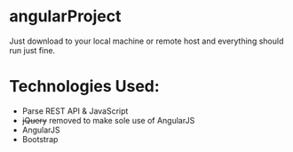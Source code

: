 angularProject
==============
Just download to your local machine or remote host and everything should run just fine. 

Technologies Used:
==============
* Parse REST API & JavaScript
* ~~jQuery~~ removed to make sole use of AngularJS
* AngularJS
* Bootstrap
